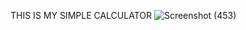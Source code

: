 THIS IS MY SIMPLE CALCULATOR
![Screenshot (453)](https://user-images.githubusercontent.com/89866015/159154943-d1e196f0-f69b-41d9-a73d-63338576d4c8.png)
